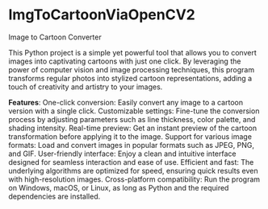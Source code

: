 # ImgToCartoonViaOpenCV2
Image to Cartoon Converter


This Python project is a simple yet powerful tool that allows you to convert images into captivating cartoons with just one click. By leveraging the power of computer vision and image processing techniques, this program transforms regular photos into stylized cartoon representations, adding a touch of creativity and artistry to your images.


**Features**:
One-click conversion: Easily convert any image to a cartoon version with a single click.
Customizable settings: Fine-tune the conversion process by adjusting parameters such as line thickness, color palette, and shading intensity.
Real-time preview: Get an instant preview of the cartoon transformation before applying it to the image.
Support for various image formats: Load and convert images in popular formats such as JPEG, PNG, and GIF.
User-friendly interface: Enjoy a clean and intuitive interface designed for seamless interaction and ease of use.
Efficient and fast: The underlying algorithms are optimized for speed, ensuring quick results even with high-resolution images.
Cross-platform compatibility: Run the program on Windows, macOS, or Linux, as long as Python and the required dependencies are installed.
